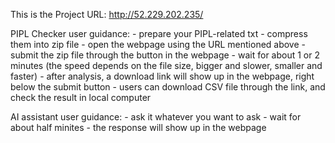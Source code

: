 This is the Project URL:
    http://52.229.202.235/

PIPL Checker user guidance:
    - prepare your PIPL-related txt
    - compress them into zip file
    - open the webpage using the URL mentioned above
    - submit the zip file through the button in the webpage
    - wait for about 1 or 2 minutes (the speed depends on the file size, bigger and slower, smaller and faster)
    - after analysis, a download link will show up in the webpage, right below the submit button
    - users can download CSV file through the link, and check the result in local computer

AI assistant user guidance:
    - ask it whatever you want to ask
    - wait for about half minites
    - the response will show up in the webpage
